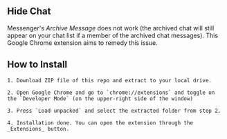 ## Hide Chat
Messenger's _Archive Message_ does not work (the archived chat will still appear on your chat list if a member of the archived chat messages). This Google Chrome extension aims to remedy this issue.

## How to Install
    1. Download ZIP file of this repo and extract to your local drive.
    
    2. Open Google Chrome and go to `chrome://extensions` and toggle on the `Developer Mode` (on the upper-right side of the window)

    3. Press `Load unpacked` and select the extracted folder from step 2.

    4. Installation done. You can open the extension through the _Extensions_ button.